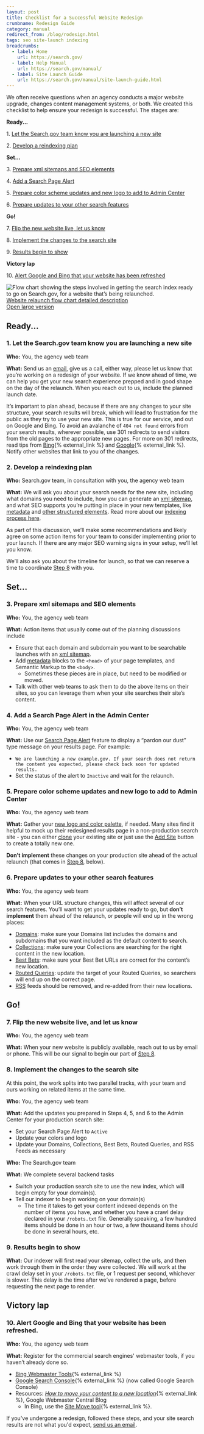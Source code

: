 ```yaml
---
layout: post
title: Checklist for a Successful Website Redesign
crumbname: Redesign Guide
category: manual
redirect_from: /blog/rodesign.html
tags: seo site-launch indexing
breadcrumbs:
  - label: Home
    url: https://search.gov/
  - label: Help Manual
    url: https://search.gov/manual/
  - label: Site Launch Guide
    url: https://search.gov/manual/site-launch-guide.html
---
```


We often receive questions when an agency conducts a major website upgrade, changes content management systems, or both. We created this checklist to help ensure your redesign is successful. The stages are:

**Ready...**

1\. [Let the Search.gov team know you are launching a new site](#contact-us)

2\. [Develop a reindexing plan](#develop-plan)

**Set…**

3\. [Prepare xml sitemaps and SEO elements](#prep-seo)

4\. [Add a Search Page Alert](#search-page-alert)

5\. [Prepare color scheme updates and new logo to add to Admin Center](#update-brand)

6\. [Prepare updates to your other search features](#update-features)

**Go!**

7\. [Flip the new website live, let us know](#go-live)

8\. [Implement the changes to the search site](#parallel-tracks)

9\. [Results begin to show](#results-show)

**Victory lap**

10\. [Alert Google and Bing that your website has been refreshed](#google-bing)

<img class="img-responsive"
  src="https://search.gov/img/website-relaunch-workflow.png"
  alt="Flow chart showing the steps involved in getting the search index ready to go on Search.gov, for a website that’s being relaunched.">
<a href="https://search.gov/blog/redesign.html#description">Website relaunch flow chart detailed description</a><br>
<a href="https://search.gov/img/website-relaunch-workflow.png">Open large version</a>
       


<a name="description"></a>

## Ready...

<a name="contact-us"></a>

### 1. Let the Search.gov team know you are launching a new site

**Who:**  You, the agency web team

**What:** Send us an [email](mailto:search@support.digitalgov.gov), give us a call, either way, please let us know that you’re working on a redesign of your website. If we know ahead of time, we can help you get your new search experience prepped and in good shape on the day of the relaunch. When you reach out to us, include the planned launch date.

It’s important to plan ahead, because if there are any changes to your site structure, your search results will break, which will lead to frustration for the public as they try to use your new site. This is true for our service, and out on Google and Bing. To avoid an avalanche of `404 not found` errors from your search results, wherever possible, use 301 redirects to send visitors from the old pages to the appropriate new pages. For more on 301 redirects, read tips from [Bing](http://blogs.bing.com/webmaster/2011/10/06/managing-redirects-301s-302s-and-canonicals/){% external_link %} and [Google](https://support.google.com/webmasters/answer/93633){% external_link %}. Notify other websites that link to you of the changes.


<a name="develop-plan"></a>

### 2. Develop a reindexing plan

**Who:** Search.gov team, in consultation with you, the agency web team

**What:** We will ask you about your search needs for the new site, including what domains you need to include, how you can generate an [xml sitemap](https://search.gov/blog/sitemaps.html), and what SEO supports you’re putting in place in your new templates, like [metadata](https://search.gov/manual/metadata.html) and [other structured elements](https://search.gov/manual/how-search-engines-index-content-better-discoverability.html). Read more about our [indexing process here](https://search.gov/manual/site-launch-guide.html#indexing-workflow).

As part of this discussion, we’ll make some recommendations and likely agree on some action items for your team to consider implementing prior to your launch. If there are any major SEO warning signs in your setup, we’ll let you know.

We’ll also ask you about the timeline for launch, so that we can reserve a time to coordinate [Step 8](#parallel-tracks) with you.

## Set...

<a name="prep-seo"></a>

### 3. Prepare xml sitemaps and SEO elements

**Who:** You, the agency web team

**What:** Action items that usually come out of the planning discussions include

* Ensure that each domain and subdomain you want to be searchable launches with an [xml sitemap](https://search.gov/blog/sitemaps.html).
* Add [metadata](https://search.gov/manual/metadata.html) blocks to the `<head>` of your page templates, and Semantic Markup to the `<body>`. 
  * Sometimes these pieces are in place, but need to be modified or moved.
* Talk with other web teams to ask them to do the above items on their sites, so you can leverage them when your site searches their site’s content.

<a name="search-page-alert"></a>

### 4. Add a Search Page Alert in the Admin Center

**Who:** You, the agency web team

**What:** Use our [Search Page Alert](https://search.gov/manual/system-alert.html) feature to display a “pardon our dust” type message on your results page. For example:
* `We are launching a new example.gov. If your search does not return the content you expected, please check back soon for updated results.`
* Set the status of the alert to `Inactive` and wait for the relaunch.

<a name="add-features"></a>

### 5. Prepare color scheme updates and new logo to add to Admin Center

**Who:** You, the agency web team

**What:** Gather your [new logo and color palette](/manual/brand.html), if needed. Many sites find it helpful to mock up their redesigned results page in a non-production search site - you can either [clone](https://search.gov/manual/clone-site.html) your existing site or just use the [Add Site](https://search.gov/manual/add-site.html) button to create a totally new one.

**Don’t implement** these changes on your production site ahead of the actual relaunch (that comes in [Step 8](#parallel-tracks), below).

<a name="update-features"></a>

### 6. Prepare updates to your other search features

**Who:** You, the agency web team

**What:** When your URL structure changes, this will affect several of our search features. You’ll want to get your updates ready to go, but **don’t implement** them ahead of the relaunch, or people will end up in the wrong places:

* [Domains](https://search.gov/manual/domains.html): make sure your Domains list includes the domains and subdomains that you want included as the default content to search.
* [Collections](https://search.gov/manual/collections.html): make sure your Collections are searching for the right content in the new location.  
* [Best Bets](https://search.gov/manual/best-bets.html): make sure your Best Bet URLs are correct for the content’s new location.
* [Routed Queries](https://search.gov/manual/routed-queries.html): update the target of your Routed Queries, so searchers will end up on the correct page.
* [RSS](https://search.gov/manual/rss.html) feeds should be removed, and re-added from their new locations.

## Go!

<a name="go-live"></a>

### 7. Flip the new website live, and let us know

**Who:** You, the agency web team

**What:** When your new website is publicly available, reach out to us by email or phone. This will be our signal to begin our part of [Step 8](#parallel-tracks).

<a name="parallel-tracks"></a>

### 8. Implement the changes to the search site

At this point, the work splits into two parallel tracks, with your team and ours working on related items at the same time.

**Who:** You, the agency web team

**What:** Add the updates you prepared in Steps 4, 5, and 6 to the Admin Center for your production search site:

* Set your Search Page Alert to `Active`
* Update your colors and logo
* Update your Domains, Collections, Best Bets, Routed Queries, and RSS Feeds as necessary

**Who:** The Search.gov team

**What:** We complete several backend tasks
* Switch your production search site to use the new index, which will begin empty for your domain(s).
* Tell our indexer to begin working on your domain(s)
  * The time it takes to get your content indexed depends on the number of items you have, and whether you have a crawl delay declared in your `/robots.txt` file. Generally speaking, a few hundred items should be done in an hour or two, a few thousand items should be done in several hours, etc. 

<a name="go-live"></a>

### 9. Results begin to show

**What:** Our indexer will first read your sitemap, collect the urls, and then work through them in the order they were collected. We will work at the crawl delay set in your `/robots.txt` file, or 1 request per second, whichever is slower. This delay is the time after we’ve rendered a page, before requesting the next page to render.

## Victory lap

<a name="google-bing"></a>

### 10. Alert Google and Bing that your website has been refreshed.

**Who:** You, the agency web team

**What:** Register for the commercial search engines' webmaster tools, if you haven’t already done so.
* [Bing Webmaster Tools](http://www.bing.com/toolbox/webmaster){% external_link %}
* [Google Search Console](https://www.google.com/webmasters/tools/home?hl=en){% external_link %} (now called Google Search Console)
* Resources: 
  *[How to move your content to a new location](http://googlewebmastercentral.blogspot.com/2012/04/how-to-move-your-content-to-new.html)*{% external_link %}, Google Webmaster Central Blog
  * In Bing, use the [Site Move tool](https://www.bing.com/webmaster/help/how-to-use-the-site-move-tool-bb8f5112){% external_link %}.

If you've undergone a redesign, followed these steps, and your site search results are not what you'd expect, [send us an email](mailto:search@support.digitalgov.gov).
